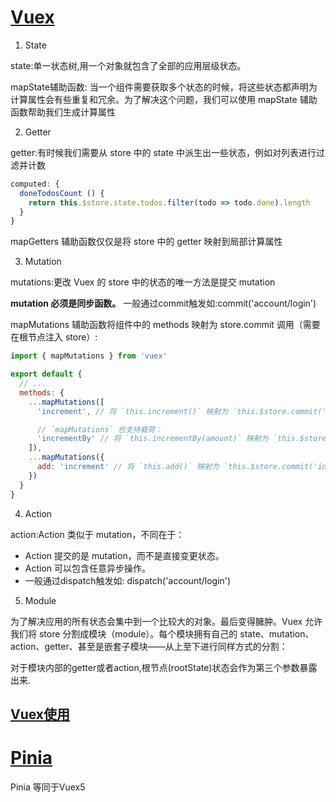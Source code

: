 <!--
 * @Author: TerryMin
 * @Date: 2022-05-28 23:28:01
 * @LastEditors: TerryMin
 * @LastEditTime: 2022-08-18 17:07:08
 * @Description: file not
-->
# [Vuex](https://vuex.vuejs.org/zh/guide/)
1. State 

state:单一状态树,用一个对象就包含了全部的应用层级状态。

mapState辅助函数: 当一个组件需要获取多个状态的时候，将这些状态都声明为计算属性会有些重复和冗余。为了解决这个问题，我们可以使用 mapState 辅助函数帮助我们生成计算属性

2. Getter

getter:有时候我们需要从 store 中的 state 中派生出一些状态，例如对列表进行过滤并计数

```js
computed: {
  doneTodosCount () {
    return this.$store.state.todos.filter(todo => todo.done).length
  }
}
```
mapGetters 辅助函数仅仅是将 store 中的 getter 映射到局部计算属性

3. Mutation

mutations:更改 Vuex 的 store 中的状态的唯一方法是提交 mutation

**mutation 必须是同步函数。** 一般通过commit触发如:commit('account/login')

mapMutations 辅助函数将组件中的 methods 映射为 store.commit 调用（需要在根节点注入 store）:

```js
import { mapMutations } from 'vuex'

export default {
  // ...
  methods: {
    ...mapMutations([
      'increment', // 将 `this.increment()` 映射为 `this.$store.commit('increment')`

      // `mapMutations` 也支持载荷：
      'incrementBy' // 将 `this.incrementBy(amount)` 映射为 `this.$store.commit('incrementBy', amount)`
    ]),
    ...mapMutations({
      add: 'increment' // 将 `this.add()` 映射为 `this.$store.commit('increment')`
    })
  }
}
```
4. Action

action:Action 类似于 mutation，不同在于：
- Action 提交的是 mutation，而不是直接变更状态。
- Action 可以包含任意异步操作。
- 一般通过dispatch触发如: dispatch('account/login')

5. Module

为了解决应用的所有状态会集中到一个比较大的对象。最后变得臃肿。Vuex 允许我们将 store 分割成模块（module）。每个模块拥有自己的 state、mutation、action、getter、甚至是嵌套子模块——从上至下进行同样方式的分割：

对于模块内部的getter或者action,根节点(rootState)状态会作为第三个参数暴露出来.

## [Vuex使用](https://juejin.cn/post/7013325675129995272)


# [Pinia](https://pinia.vuejs.org)

Pinia 等同于Vuex5

